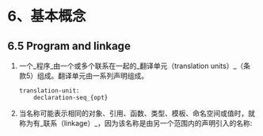 # 6、基本概念

## 6.5 Program and linkage

1. 一个_程序_由一个或多个联系在一起的_翻译单元（translation units）_（条款5）组成。翻译单元由一系列声明组成。

   ```text
   translation-unit:
       declaration-seq_{opt}
   ```

2. 当名称可能表示相同的对象、引用、函数、类型、模板、命名空间或值时，就称为有_联系（linkage）_，因为该名称是由另一个范围内的声明引入的名称:



